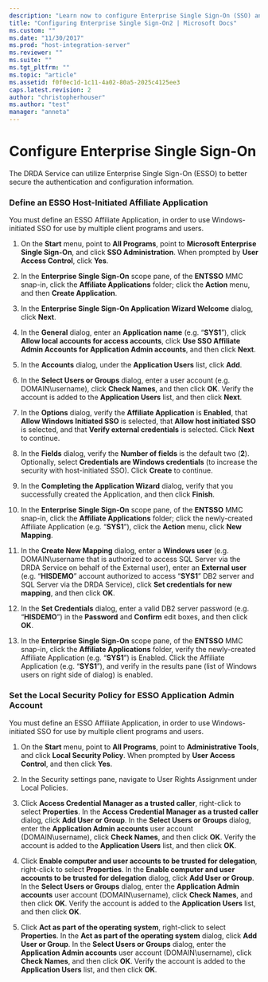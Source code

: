 ```yaml
---
description: "Learn now to configure Enterprise Single Sign-On (SSO) and define an ESSO Host-Initiated affiliate application."
title: "Configuring Enterprise Single Sign-On2 | Microsoft Docs"
ms.custom: ""
ms.date: "11/30/2017"
ms.prod: "host-integration-server"
ms.reviewer: ""
ms.suite: ""
ms.tgt_pltfrm: ""
ms.topic: "article"
ms.assetid: f0f0ec1d-1c11-4a02-80a5-2025c4125ee3
caps.latest.revision: 2
author: "christopherhouser"
ms.author: "test"
manager: "anneta"
---
```

# Configure Enterprise Single Sign-On

The DRDA Service can utilize Enterprise Single Sign-On (ESSO) to better secure the authentication and configuration information.  
  
### Define an ESSO Host-Initiated Affiliate Application
  
You must define an ESSO Affiliate Application, in order to use Windows-initiated SSO for use by multiple client programs and users.  
  
1.  On the **Start** menu, point to **All Programs**, point to **Microsoft Enterprise Single Sign-On**, and click **SSO Administration**. When prompted by **User Access Control**, click **Yes**.  
  
2.  In the **Enterprise Single Sign-On** scope pane, of the **ENTSSO** MMC snap-in, click the **Affiliate Applications** folder; click the **Action** menu, and then **Create Application**.  
  
3.  In the **Enterprise Single Sign-On Application Wizard Welcome** dialog, click **Next**.  
  
4.  In the **General** dialog, enter an **Application name** (e.g. “**SYS1**”), click **Allow local accounts for access accounts**, click **Use SSO Affiliate Admin Accounts for Application Admin accounts**, and then click **Next**.  
  
5.  In the **Accounts** dialog, under the **Application Users** list, click **Add**.  
  
6.  In the **Select Users or Groups** dialog, enter a user account (e.g. DOMAIN\username), click **Check Names**, and then click **OK**. Verify the account is added to the **Application Users** list, and then click **Next**.  
  
7.  In the **Options** dialog, verify the **Affiliate Application** is **Enabled**, that **Allow Windows Initiated SSO** is selected, that **Allow host initiated SSO** is selected, and that **Verify external credentials** is selected. Click **Next** to continue.  
  
8.  In the **Fields** dialog, verify the **Number of fields** is the default two (**2**). Optionally, select **Credentials are Windows credentials** (to increase the security with host-initiated SSO). Click **Create** to continue.  
  
9. In the **Completing the Application Wizard** dialog, verify that you successfully created the Application, and then click **Finish**.  
  
10. In the **Enterprise Single Sign-On** scope pane, of the **ENTSSO** MMC snap-in, click the **Affiliate Applications** folder; click the newly-created Affiliate Application (e.g. “**SYS1**”), click the **Action** menu, click **New Mapping**.  
  
11. In the **Create New Mapping** dialog, enter a **Windows user** (e.g. DOMAIN\username that is authorized to access SQL Server via the DRDA Service on behalf of the External user), enter an **External user** (e.g. “**HISDEMO**” account authorized to access “**SYS1**” DB2 server and SQL Server via the DRDA Service), click **Set credentials for new mapping**, and then click **OK**.  
  
12. In the **Set Credentials** dialog, enter a valid DB2 server password (e.g. “**HISDEMO**”) in the **Password** and **Confirm** edit boxes, and then click **OK**.  
  
13. In the **Enterprise Single Sign-On** scope pane, of the **ENTSSO** MMC snap-in, click the **Affiliate Applications** folder, verify the newly-created Affiliate Application (e.g. “**SYS1**”) is Enabled. Click the Affiliate Application (e.g. “**SYS1**”), and verify in the results pane (list of Windows users on right side of dialog) is enabled.  
  
### Set the Local Security Policy for ESSO Application Admin Account  
 You must define an ESSO Affiliate Application, in order to use Windows-initiated SSO for use by multiple client programs and users.  
  
1.  On the **Start** menu, point to **All Programs**, point to **Administrative Tools**, and click **Local Security Policy**. When prompted by **User Access Control**, and then click **Yes**.  
  
2.  In the Security settings pane, navigate to User Rights Assignment under Local Policies.  
  
3.  Click **Access Credential Manager as a trusted caller**, right-click to select **Properties**. In the **Access Credential Manager as a trusted caller** dialog, click **Add User or Group**. In the **Select Users or Groups** dialog, enter the **Application Admin accounts** user account (DOMAIN\username), click **Check Names**, and then click **OK**. Verify the account is added to the **Application Users** list, and then click **OK**.  
  
4.  Click **Enable computer and user accounts to be trusted for delegation**, right-click to select **Properties**. In the **Enable computer and user accounts to be trusted for delegation** dialog, click **Add User or Group**. In the **Select Users or Groups** dialog, enter the **Application Admin accounts** user account (DOMAIN\username), click **Check Names**, and then click **OK**. Verify the account is added to the **Application Users** list, and then click **OK**.  
  
5.  Click **Act as part of the operating system**, right-click to select **Properties**. In the **Act as part of the operating system** dialog, click **Add User or Group**. In the **Select Users or Groups** dialog, enter the **Application Admin accounts** user account (DOMAIN\username), click **Check Names**, and then click **OK**. Verify the account is added to the **Application Users** list, and then click **OK**.
